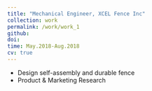 ```yaml
---
title: "Mechanical Engineer, XCEL Fence Inc"
collection: work
permalink: /work/work_1
github:
doi: 
time: May.2018-Aug.2018
cv: true
---
```


- Design self-assembly and durable fence
- Product & Marketing Research